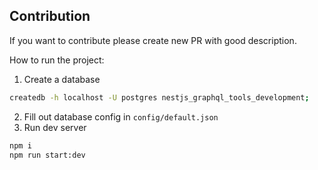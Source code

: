 ## Contribution
If you want to contribute please create new PR with good description.

How to run the project:
1. Create a database
```bash
createdb -h localhost -U postgres nestjs_graphql_tools_development;
```
2. Fill out database config in `config/default.json`
3. Run dev server
```bash
npm i
npm run start:dev